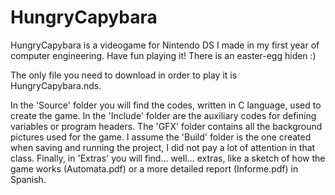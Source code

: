 # HungryCapybara
HungryCapybara is a videogame for Nintendo DS I made in my first year of computer engineering. Have fun playing it! There is an easter-egg hiden :)

The only file you need to download in order to play it is HungryCapybara.nds.

In the 'Source' folder you will find the codes, written in C language, used to create the game.
In the 'Include' folder are the auxiliary codes for defining variables or program headers.
The 'GFX' folder contains all the background pictures used for the game.
I assume the 'Build' folder is the one created when saving and running the project, I did not pay a lot of attention in that class.
Finally, in 'Extras' you will find... well... extras, like a sketch of how the game works (Automata.pdf) or a more detailed report (Informe.pdf) in Spanish.
